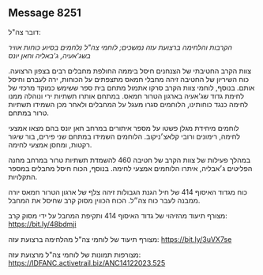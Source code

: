 ## Message 8251

דובר צה"ל:

*הקרבות והלחימה ברצועת עזה נמשכים; לוחמי צה"ל נלחמים בסיוע כוחות אוויר בשג'אעיה, ג'באליה וחאן יונס* 

צוות הקרב החטיבתי של הצנחנים חיסל ביממה החולפת מחבלים רבים בצפון הרצועה. כוח השיריון של החטיבה זיהה מחבלי חמאס מתצפתים על הכוחות, ירה לעברם וחיסל אותם. בנוסף, לוחמי צוות הקרב סרקו אתמול מתחם בית ספר ששימש כמוקד מרכזי של לחימת גדוד שג'אעיה בארגון הטרור חמאס. במתחם אותרו תשתיות ירי ונוהלה ממנו לחימה כנגד כוחותינו, הלוחמים סגרו מעגל על המחבלים ולאחר מכן השמידו תשתיות טרור במתחם.

לוחמים מיחידת מגלן פשטו על מספר איתורים במרחב חאן יונס בהם מצאו אמצעי לחימה, רימונים ורובי קלאצ׳ניקוב. הלוחמים השמידו במתחם שני פירים, בור שיגור רקטות, ומחסן אמצעי לחימה. 

במהלך פעילות של צוות הקרב של חטיבה 460 להשמדת תשתיות טרור במרחב מחנה הפליטים ג׳אבליה, איתרו הלוחמים אמצעי לחימה. בנוסף, הכוח חיסל מחבלים במספר התקלויות. 

כוח מגדוד האיסוף 414 של חיל הגנת הגבולות זיהה צלף של ארגון הטרור חמאס יורה ממבנה לעבר כוח צה״ל. הכוח הכווין מסוק קרב שחיסל את המחבל.

מצורף תיעוד מהזיהוי של גדוד האיסוף 414 ותקיפת המחבל על ידי מסוק קרב: https://bit.ly/48bdmji

מצורף תיעוד של לוחמי צה"ל מהלחימה ברצועת עזה: https://bit.ly/3uVX7se

מצורפות תמונות של לוחמי צה"ל מרצועת עזה:  https://IDFANC.activetrail.biz/ANC14122023.525

